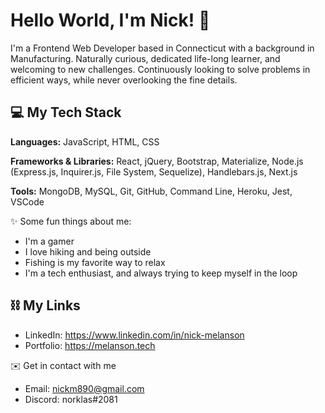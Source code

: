 # Hello World, I'm Nick! 👋

I'm a Frontend Web Developer based in Connecticut with a background in Manufacturing. Naturally curious, dedicated life-long learner, and welcoming to new challenges. Continuously looking to solve problems in efficient ways, while never overlooking the fine details.

## 💻 My Tech Stack<br>

**Languages:** JavaScript, HTML, CSS

**Frameworks & Libraries:** React, jQuery, Bootstrap, Materialize, Node.js (Express.js, Inquirer.js, File System, Sequelize), Handlebars.js, Next.js

**Tools:**  MongoDB, MySQL, Git, GitHub, Command Line, Heroku, Jest, VSCode 

✨ Some fun things about me:
* I'm a gamer
* I love hiking and being outside
* Fishing is my favorite way to relax
* I'm a tech enthusiast, and always trying to keep myself in the loop


## ⛓ My Links
* LinkedIn: https://www.linkedin.com/in/nick-melanson
* Portfolio: https://melanson.tech

✉️ Get in contact with me 
* Email: nickm890@gmail.com
* Discord: norklas#2081

